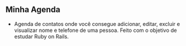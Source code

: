 ## Minha Agenda

- Agenda de contatos onde você consegue adicionar, editar, excluir e visualizar nome e telefone de uma pessoa. Feito com o objetivo de estudar Ruby on Rails.


